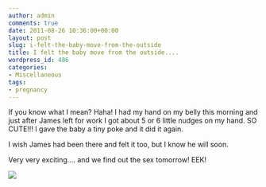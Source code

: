 ```yaml
---
author: admin
comments: true
date: 2011-08-26 10:36:00+00:00
layout: post
slug: i-felt-the-baby-move-from-the-outside
title: I felt the baby move from the outside....
wordpress_id: 486
categories:
- Miscellaneous
tags:
- pregnancy
---
```


If you know what I mean?  Haha!  I had my hand on my belly this morning and just after James left for work I got about 5 or 6 little nudges on my hand.  SO CUTE!!!  I gave the baby a tiny poke and it did it again.  
  
I wish James had been there and felt it too, but I know he will soon.  
  
Very very exciting.... and we find out the sex tomorrow!  EEK!

![](https://blogger.googleusercontent.com/tracker/251139911615938991-1882967097466543461?l=www.outmumbered.com)
